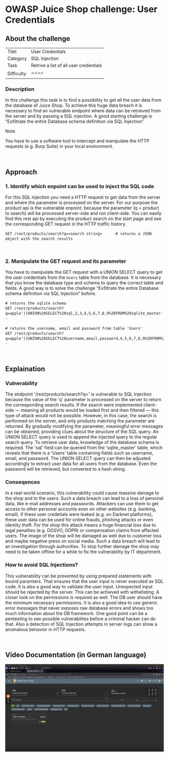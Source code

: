 # OWASP Juice Shop challenge: User Credentials

## About the challenge

|            |                                        |
| ---------- | -------------------------------------- |
| Titel      | User Credentials                       |
| Category   | SQL Injection                          |
| Task       | Retrive a list of all user credentials |
| Difficulty | ⭐️⭐️⭐️⭐️                           |

### Description

In this challenge this task is to find a possibility to get all the user data from the database of Juice Shop. To achieve this huge data breach it is necessary to find an vulnerable endpoint where data can be retrieved from the server and by passing a SQL injection. A good starting challenge is “Exfiltrate the entire Database schema definition via SQL Injection”.

> [!NOTE]
> You have to use a software tool to intercept and manipulate the HTTP requests (e.g. Burp Suite) in your local environment.

<br>

## Approach

### 1. Identify which enpoint can be used to inject the SQL code

For this SQL injection you need a HTTP request to get data from the server and where the parameter is processed on the server. For our purpose the product api is the vulnerable enpoint, because the parameter (q = product to search) will be processed server-side and not client-side. You can easily find this rest api by executing the product search on the start page and see the corresponding GET request in the HTTP traffic history.

```
GET /rest/products/search?q=<search string>      # returns a JSON object with the search results
```

<br>

### 2. Manipulate the GET request and its parameter

You have to manipulate the GET request with a UNION SELECT query to get the user credentials from the `Users` table from the database. It is necessary that you know the database type and schema to query the correct table and fields. A good way is to solve the challenge “Exfiltrate the entire Database schema definition via SQL Injection” before.

```
# returns the sqlite schema
GET /rest/products/search?q=apple'))UNION%20SELECT%20sql,2,3,4,5,6,7,8,9%20FROM%20sqlite_master--

# returns the username, email and password from table 'Users'
GET /rest/products/search?q=apple'))UNION%20SELECT%20username,email,password,4,5,6,7,8,9%20FROM%20Users--
```

<br>

## Explaination

### Vulnerability

The endpoint '/rest/products/search?q=' is vulnerable to SQL Injection because the value of the 'q' parameter is processed on the server to return the corresponding search results. If the search were implemented client-side — meaning all products would be loaded first and then filtered — this type of attack would not be possible. However, in this case, the search is performed on the server, and only products matching the parameter are returned. By gradually modifying the parameter, meaningful error messages can be obtained, providing clues about the structure of the SQL query. An UNION SELECT query is used to append the injected query to the regular search query. To retrieve user data, knowledge of the database schema is required. The 'sql' field can be queried from the 'sqlite_master' table, which reveals that there is a 'Users' table containing fields such as username, email, and password. The UNION SELECT query can then be adjusted accordingly to extract user data for all users from the database. Even the password will be retrieved, but converted to a hash string.

### Conseqences

In a real-world scenario, this vulnerability could cause massive damage to the shop and to the users. Such a data breach can lead to a loss of personal data, like e-mail addresses and passwords. Attackers can use them to get access to other personal accounts even on other websites (e.g. banking, email). If these user credetials were leaked (e.g. on Darknet platforms), these user data can be used for online frauds, phishing attacks or even identity theft. For the shop this attack means a huge financial loss due to legal penalties (e.g. DGSVO, GDPR) or compensation claims from affacted users. The image of the shop will be damaged as well due to customer loss and maybe negative press on social media. Such a data breach will lead to an investigation through authorities. To stop further damage the shop may need to be taken offline for a while to fix the vulnerability by IT department.

### How to avoid SQL Injections?

This vulnerability can be prevented by using prepared statements with bound paramters. That ensures that the user input is never executed as SQL code. It is also a good way to validate the user input. Unexpected input should be rejected by the server. This can be achieved with withelisting. A closer look on the permissions is required as well. The DB user should have the minimum necessary permissions. It is also a good idea to use generic error messages that never exposes raw database errors and shows too much information about the DB framework. One good point can be a pentesting to see possible vulnerabilites before a criminal hacker can do that. Also a detection of SQL Injection attempts in server logs can show a anomalous behavior in HTTP requests.

<br>

## Video Documentation (in German language)

[![](/challenges/assets/user_credentials.png)](https://www.loom.com/share/da8bbe10e6044871ac3568ab203d8670)
